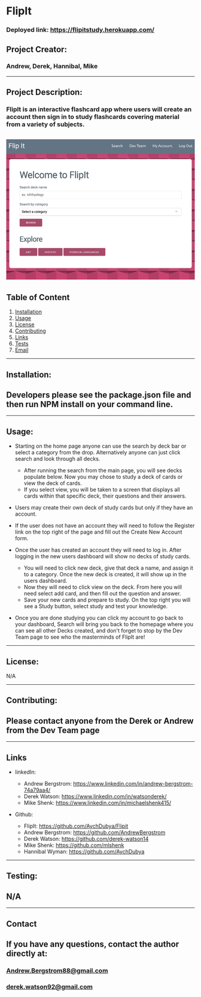   # FlipIt
### Deployed link: https://flipitstudy.herokuapp.com/
  ## Project Creator: 
  ### Andrew, Derek, Hannibal, Mike
---
  
  ## Project Description:
  ### FlipIt is an interactive flashcard app where users will create an account then sign in to study flashcards covering material from a variety of subjects.

  ![](public/assets/images/flipit.jpg)
---
 
  ## Table of Content
  1. [Installation](#Installation)
  2. [Usage](#Usage)
  3. [License](#License)
  4. [Contributing](#Contributing)
  5. [Links](#Links)
  6. [Tests](#Testing)
  7. [Email](#Contact)
  
  ---

  ## Installation:
  ## Developers please see the package.json file and then run NPM install on your command line.

  ---      

  ## Usage:

  * Starting on the home page anyone can use the search by deck bar or select a category from the drop. Alternatively anyone can just click search and look through all decks.
    * After running the search from the main page, you will see decks populate below. Now you may chose to study a deck of cards or view the deck of cards. 
    * If you select view, you will be taken to a screen that displays all cards within that specific deck, their questions and their answers. 
  
  * Users may create their own deck of study cards but only if they have an account. 
  * If the user does not have an account they will need to follow the Register link on the top right of the page and fill out the Create New Account form. 
  * Once the user has created an account they will need to log in. After logging in the new users dashboard will show no decks of study cards. 
    * You will need to click new deck, give that deck a name, and assign it to a category. Once the new deck is created, it will show up in the users dashboard. 
    * Now they will need to click view on the deck. From here you will need select add card, and then fill out the question and answer. 
    * Save your new cards and prepare to study. On the top right you will see a Study button, select study and test your knowledge. 
  * Once you are done studying you can click my account to go back to your dashboard, Search will bring you back to the homepage where you can see all other Decks created, and don't forget to stop by the Dev Team page to see who the masterminds of FlipIt are!

  ---
  ## License:
 N/A
 
 ---

 ## Contributing:
 ## Please contact anyone from the Derek or Andrew from the Dev Team page
---

 ## Links

  * linkedIn: 
    * Andrew Bergstrom: https://www.linkedin.com/in/andrew-bergstrom-74a79aa4/ 
    * Derek Watson: https://www.linkedin.com/in/watsonderek/ 
    * Mike Shenk: https://www.linkedin.com/in/michaelshenk415/ 

        
  * Github:
    * FlipIt: https://github.com/AychDubya/Flipit
    * Andrew Bergstrom: https://github.com/AndrewBergstrom 
    * Derek Watson: https://github.com/derek-watson14 
    * Mike Shenk: https://github.com/mlshenk 
    * Hannibal Wyman: https://github.com/AychDubya  


  ---

  ## Testing:
  ## N/A

  ---

  ## Contact
 
  ## If you have any questions, contact the author directly at: 
  ### Andrew.Bergstrom88@gmail.com 
  ### derek.watson92@gmail.com
  



